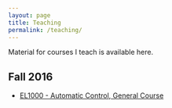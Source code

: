 ```yaml
---
layout: page
title: Teaching
permalink: /teaching/
---
```

Material for courses I teach is available here. 

## Fall 2016

* [EL1000 - Automatic Control, General Course](el1000)



